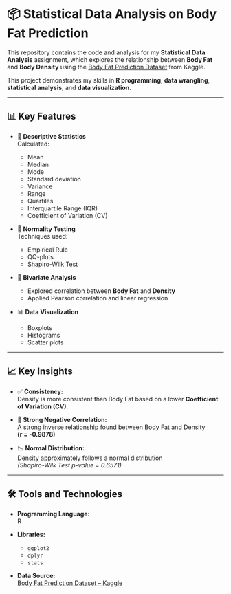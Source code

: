 # 📦 Statistical Data Analysis on Body Fat Prediction

This repository contains the code and analysis for my **Statistical Data Analysis** assignment, which explores the relationship between **Body Fat** and **Body Density** using the [Body Fat Prediction Dataset](https://www.kaggle.com/datasets/fedesoriano/body-fat-prediction-dataset) from Kaggle.

This project demonstrates my skills in **R programming**, **data wrangling**, **statistical analysis**, and **data visualization**.

---

## 📊 Key Features

- 📌 **Descriptive Statistics**  
  Calculated:
  - Mean  
  - Median  
  - Mode  
  - Standard deviation  
  - Variance  
  - Range  
  - Quartiles  
  - Interquartile Range (IQR)  
  - Coefficient of Variation (CV)

- 🧪 **Normality Testing**  
  Techniques used:
  - Empirical Rule  
  - QQ-plots  
  - Shapiro-Wilk Test

- 🔗 **Bivariate Analysis**  
  - Explored correlation between **Body Fat** and **Density**  
  - Applied Pearson correlation and linear regression

- 📊 **Data Visualization**  
  - Boxplots  
  - Histograms  
  - Scatter plots  

---

## 📈 Key Insights

- ✅ **Consistency:**  
  Density is more consistent than Body Fat based on a lower **Coefficient of Variation (CV)**.

- 🔁 **Strong Negative Correlation:**  
  A strong inverse relationship found between Body Fat and Density  
  **(r = -0.9878)**

- 📉 **Normal Distribution:**  
  Density approximately follows a normal distribution  
  *(Shapiro-Wilk Test p-value = 0.6571)*

---

## 🛠️ Tools and Technologies

- **Programming Language:**  
  R

- **Libraries:**  
  - `ggplot2`  
  - `dplyr`  
  - `stats`

- **Data Source:**  
  [Body Fat Prediction Dataset – Kaggle](https://www.kaggle.com/datasets/fedesoriano/body-fat-prediction-dataset)
